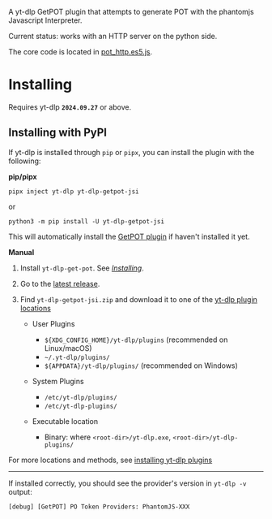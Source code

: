 A yt-dlp GetPOT plugin that attempts to generate POT with the phantomjs Javascript Interpreter.

Current status: works with an HTTP server on the python side.

The core code is located in [pot_http.es5.js](<js/src/pot_http.es5.cjs>).

# Installing

Requires yt-dlp **`2024.09.27`** or above.

## Installing with PyPI
If yt-dlp is installed through `pip` or `pipx`, you can install the plugin with the following:

**pip/pipx**

```
pipx inject yt-dlp yt-dlp-getpot-jsi
```
or

```
python3 -m pip install -U yt-dlp-getpot-jsi
```

This will automatically install the [GetPOT plugin](<https://github.com/coletdjnz/yt-dlp-get-pot>) if haven't installed it yet.

**Manual**

1. Install `yt-dlp-get-pot`. See [*Installing*](<https://github.com/coletdjnz/yt-dlp-get-pot?tab=readme-ov-file#installing>).
1. Go to the [latest release](<https://github.com/grqz/yt-dlp-getpot-jsi/releases/latest>).
2. Find `yt-dlp-getpot-jsi.zip` and download it to one of the [yt-dlp plugin locations](<https://github.com/yt-dlp/yt-dlp#installing-plugins>)

    - User Plugins
        - `${XDG_CONFIG_HOME}/yt-dlp/plugins` (recommended on Linux/macOS)
        - `~/.yt-dlp/plugins/`
        - `${APPDATA}/yt-dlp/plugins/` (recommended on Windows)
    
    - System Plugins
       -  `/etc/yt-dlp/plugins/`
       -  `/etc/yt-dlp-plugins/`
    
    - Executable location
        - Binary: where `<root-dir>/yt-dlp.exe`, `<root-dir>/yt-dlp-plugins/`

For more locations and methods, see [installing yt-dlp plugins](<https://github.com/yt-dlp/yt-dlp#installing-plugins>)

---

If installed correctly, you should see the provider's version in `yt-dlp -v` output:

    [debug] [GetPOT] PO Token Providers: PhantomJS-XXX
